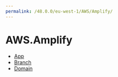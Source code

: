 ```yaml
---
permalink: /48.0.0/eu-west-1/AWS/Amplify/
---
```


# AWS.Amplify



* [App](App.md)
* [Branch](Branch.md)
* [Domain](Domain.md)